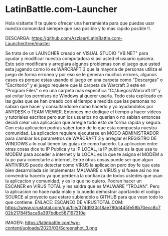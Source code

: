 # LatinBattle.com-Launcher
Hola visitante !! te quiero ofrecer una herramienta para que puedas usar nuestra comunidad siempre que sea posible y lo mas rapido posible !!.

DESCARGA: https://github.com/Azzlaer/LatinBattle.com-Launcher/tree/master

Se trata de un LAUNCHER creado en VISUAL STUDIO "VB.NET" para ayudar y modificar nuestra computadora si asi usted el usuario quisiera.
Esto solo modificara y arreglara algunos problemas con el juego que usted esta jugando como lo es WARCRAFT 3 que la mayoria de personas utiliza el juego de forma erronea y por eso se le generan muchos errores, algunos casos es porque estas usando el juego en una carpeta como "Descargas" o "Escritorio" y el juego requiere que la carpeta de Warcraft 3 este en "Program Files" o en una carpeta mas especifica "C:/Juegos/Warcraft III" y asi evitar los permisos de Windows al querer usarla.
Todo esta explicado en las guias que se han creado con el tiempo a medida que las personas no sabian que hacer y consultandome como hacerlo y yo ayudandolos por ANYDESK o TEAM VIEWER.
Entonces me dedique el tiempo a hacer videos y tutoriales escritos pero aun los usuarios no querian o no sabian entonces decidi crear una aplicacion que arregle todo esto de forma rapida y segura.
Con esta aplicacion podras saber todo de lo que esta compuesta nuestra comunidad.
La aplicacion requiere ejecutarse en MODO ADMINISTRADOR para cambiar los parametros de WARCRAFT 3 y arreglar el REGISTRO DE WINDOWS a lo cual tienen las guias de como hacerlo.
La aplicacion entre otras cosas dice tu IP Publica y tu IP LOCAL, la IP publica es la que usa tu MODEM para acceder a internet y la LOCAL es la que te asigna el MODEM a tu pc para conectarte a internet. 
Entre otras cosas puede ser que algun ANTIVIRUS puede detectar como VIRUS la aplicacion pero doy fe que esta bien desarrollada sin implementar MALWARE o VIRUS y si fuese asi no me convendria hacerlo ya que perderia la confianza de todos ustedes que usan la aplicacion y comunidad, y es lo que no quiero.
Podran hacer un ESCANER en VIRUS TOTAL y les saldra que es MALWARE  "TROJAN".
Pero la aplicacion no hace nada malo y lo puedo demostrar aportando el codigo SOURCE al proyecto que estare subiendolo a GITHUB para que vean todo lo que contiene.
ENLACE: ESCANEO DE VIRUSTOTAL.COM: https://www.virustotal.com/gui/file/374d930c18ae780d445fe58b70ecc8c702b21784f5aca9a397bdbc587197310e

IMAGEN: https://latinbattle.com/wp-content/uploads/2023/03/Screenshot_3.png
